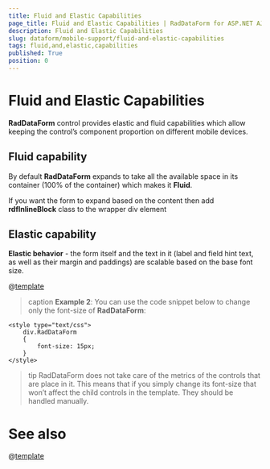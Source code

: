 ```yaml
---
title: Fluid and Elastic Capabilities
page_title: Fluid and Elastic Capabilities | RadDataForm for ASP.NET AJAX Documentation
description: Fluid and Elastic Capabilities
slug: dataform/mobile-support/fluid-and-elastic-capabilities
tags: fluid,and,elastic,capabilities
published: True
position: 0
---
```


# Fluid and Elastic Capabilities

**RadDataForm** control provides elastic and fluid capabilities which allow keeping the control’s component proportion on different mobile devices.

## Fluid capability

By default **RadDataForm** expands to take all the available space in its container (100% of the container) which makes it **Fluid**.

If you want the form to expand based on the content then add **rdfInlineBlock** class to the wrapper div element

## Elastic capability

**Elastic behavior** - the form itself and the text in it (label and field hint text, as well as their margin and paddings) are scalable based on the base font size.

@[template](/_templates/common/font-size-notes.md#note-and-example "control: RadDataForm")

>caption **Example 2**: You can use the code snippet below to change only the font-size of **RadDataForm**:

````ASPNET
<style type="text/css">
    div.RadDataForm
    {
        font-size: 15px;
    }
</style>
````

>tip RadDataForm does not take care of the metrics of the controls that are place in it. This means that if you simply change its font-size that won’t affect the child controls in the template. They should be handled manually.
>

# See also
@[template](/_templates/common/font-size-notes.md#related-resources)